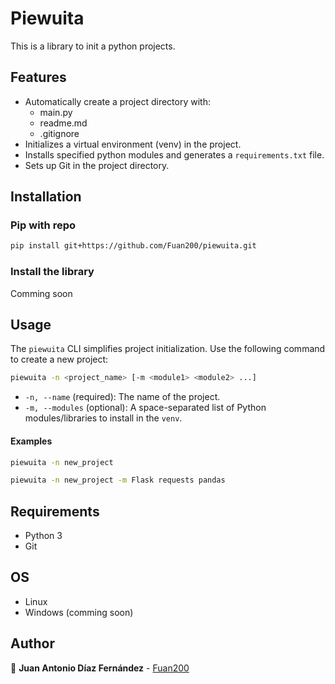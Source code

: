 # Piewuita

This is a library to init a python projects.

## Features

* Automatically create a project directory with:
    * main.py
    * readme.md
    * .gitignore
* Initializes a virtual environment (venv) in the project.
* Installs specified python modules and generates a `requirements.txt` file.
* Sets up Git in the project directory.

## Installation

### Pip with repo

``` bash
pip install git+https://github.com/Fuan200/piewuita.git
```

### Install the library

Comming soon

## Usage

The `piewuita` CLI simplifies project initialization. Use the following command to create a new project:

``` bash
piewuita -n <project_name> [-m <module1> <module2> ...]
```

* `-n, --name` (required): The name of the project.
* `-m, --modules` (optional): A space-separated list of Python modules/libraries to install in the `venv`.

#### Examples

``` bash
piewuita -n new_project
```

``` bash
piewuita -n new_project -m Flask requests pandas
```

## Requirements

* Python 3
* Git

## OS

* Linux
* Windows (comming soon)

## Author

:blue_heart: **Juan Antonio Díaz Fernández** - [Fuan200](https://github.com/Fuan200)